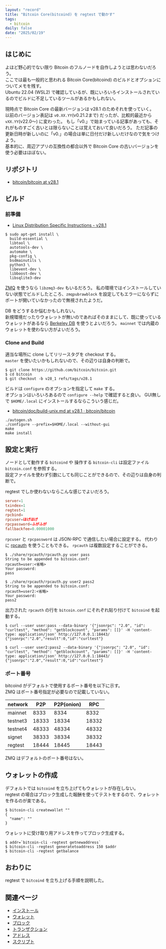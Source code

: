 ```yaml
---
layout: "record"
title: "Bitcoin Core(bitcoind) を regtest で動かす"
tags:
  - bitcoin
daily: false
date: "2025/02/19"
---
```


## はじめに

よほど野心的でない限り Bitcoin のフルノードを自作しようとは思わないだろう。  
ここでは最も一般的と思われる Bitcoin Core(bitcoind) のビルドとオプションについてメモを残す。  
Ubuntu 22.04 (WSL2) で確認しているが、既にいろいろインストールされているのでビルドに不足しているツールがあるかもしれない。

現時点で Bitcoin Core の最新バージョンは v28.1 のためそれを使っていく。  
以前のバージョン表記は `v0.XX.YY`(v0.21.2まで) だったが、比較的最近から `vXX.YY`(v22.0～) に変わった。
もし「v0.」で始まっている記事があっても、それがものすごく古いとは限らないことは覚えておいて良いだろう。
ただ記事の更新日時が新しいのに「v0.」の場合は単に日付だけ新しいだけなので気をつけよう。  
基本的に、周辺アプリの互換性の都合以外で Bitcoin Core の古いバージョンを使う必要はほぼない。

## リポジトリ

* [bitcoin/bitcoin at v28.1](https://github.com/bitcoin/bitcoin/tree/v28.1)

## ビルド

### 前準備

* [Linux Distribution Specific Instructions - v28.1](https://github.com/bitcoin/bitcoin/blob/v28.1/doc/build-unix.md#linux-distribution-specific-instructions)

```console
$ sudo apt-get install \
  build-essential \
  libtool \
  autotools-dev \
  automake \
  pkg-config \
  bsdmainutils \
  python3 \
  libevent-dev \
  libboost-dev \
  libsqlite3-dev
```

[ZMQ](https://github.com/bitcoin/bitcoin/blob/v28.1/doc/zmq.md) を使うなら `libzmq3-dev` もいるだろう。
私の環境ではインストールしていない状態でビルドしたところ、`zmqpubrawblock` を設定してもエラーにならずにポートが開いていなかったので無視されたようだ。

DB をどうするか悩むかもしれない。  
新規環境だったりウォレットが無いのであればそのままにして、既に使っているウォレットがあるなら [Berkeley DB](https://github.com/bitcoin/bitcoin/blob/v28.1/doc/build-unix.md#berkeley-db) を使うとよいだろう。
`mainnet` では内蔵のウォレットを使わない方がよいだろう。

### Clone and Build

適当な場所に clone してリリースタグを checkout する。  
`master` を使いたいかもしれないので、その辺りは自身の判断で。

```console
$ git clone https://github.com/bitcoin/bitcoin.git
$ cd bitcoin
$ git checkout -b v28_1 refs/tags/v28.1
```

ビルドは `configure` のオプションを指定して `make` する。  
オプションはいろいろあるので `configure --help` で確認すると良い。
GUI無しで `$HOME/.local` にインストールするならこういう感じだ。

* [bitcoin/doc/build-unix.md at v28.1 · bitcoin/bitcoin](https://github.com/bitcoin/bitcoin/blob/v28.1/doc/build-unix.md#to-build)

```console
./autogen.sh
./configure --prefix=$HOME/.local --without-gui
make
make install
```
## 設定と実行

ノードとして動作する `bitcoind` や 操作する `bitcoin-cli` は設定ファイル `bitcoin.conf` を参照する。  
設定ファイルを使わず引数にしても同じことができるので、その辺りは自身の判断で。

regtest でしか使わないならこんな感じでよいだろう。

```conf
server=1
txindex=1
regtest=1
rpcbind=
rpcuser=ほげほげ
rpcpassword=ふがふが
fallbackfee=0.00001000
```

`rpcuser` と `rpcpassword` は JSON-RPC で通信したい場合に設定する。
代わりに [rpcauth](https://github.com/bitcoin/bitcoin/tree/v28.1/share/rpcauth) を使うこともできる。
`rpcauth` は複数設定することができる。

```console
$ ./share/rpcauth/rpcauth.py user pass
String to be appended to bitcoin.conf:
rpcauth=user:<省略>
Your password:
pass

$ ./share/rpcauth/rpcauth.py user2 pass2
String to be appended to bitcoin.conf:
rpcauth=user2:<省略>
Your password:
pass2
```

出力された `rpcauth` の行を `bitcoin.conf` にそれぞれ貼り付けて `bitcoind` を起動する。

```console
$ curl --user user:pass --data-binary '{"jsonrpc": "2.0", "id": "curltest", "method": "getblockcount", "params": []}' -H 'content-type: application/json' http://127.0.0.1:18443/
{"jsonrpc":"2.0","result":0,"id":"curltest"}

$ curl --user user2:pass2 --data-binary '{"jsonrpc": "2.0", "id": "curltest", "method": "getblockcount", "params": []}' -H 'content-type: application/json' http://127.0.0.1:18443/
{"jsonrpc":"2.0","result":0,"id":"curltest"}
```

### ポート番号

bitcoind がデフォルトで使用するポート番号を以下に示す。  
ZMQ はポート番号指定が必要なので記載していない。

| network | P2P | P2P(onion) | RPC |
| -- | -- | -- | -- |
| mainnet | 8333 | 8334 | 8332 |
| testnet3 | 18333 | 18334 | 18332 |
| testnet4 | 48333 | 48334 | 48332 |
| signet | 38333 | 38334 | 38332 |
| regtest | 18444 | 18445 | 18443 |

ZMQ はデフォルトのポート番号はない。

## ウォレットの作成

デフォルトでは `bitcoind` を立ち上げてもウォレットが存在しない。  
regtest の場合はブロック生成した報酬を使ってテストをするので、ウォレットを作るのが楽である。

```console
$ bitcoin-cli createwallet ""
{
  "name": ""
}
```

ウォレットに受け取り用アドレスを作ってブロック生成する。

```console
$ addr=`bitcoin-cli -regtest getnewaddress`
$ bitcoin-cli -regtest generatetoaddress 150 $addr
$ bitcoin-cli -regtest getbalance
```

## おわりに

regtest で `bitcoind` を立ち上げる手順を説明した。

## 関連ページ

* [インストール](./install.md)
* [ウォレット](./wallet.md)
* [ブロック](/.blocks.md)
* [トランザクション](./transactions.md)
* [アドレス](./address.md)
* [スクリプト](./script.md)
